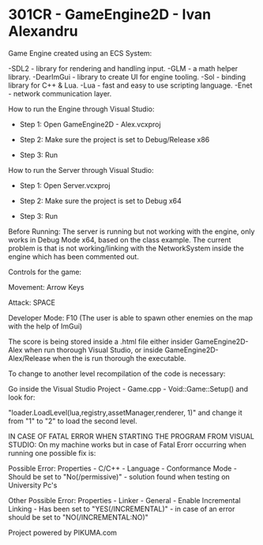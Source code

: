 # 301CR - GameEngine2D - Ivan Alexandru

Game Engine created using an ECS System:

-SDL2 - library for rendering and handling input.
-GLM - a math helper library.
-DearImGui - library to create UI for engine tooling.
-Sol - binding library for C++ & Lua.
-Lua - fast and easy to use scripting language.
-Enet - network communication layer.


How to run the Engine through Visual Studio: 

- Step 1: Open GameEngine2D - Alex.vcxproj 

- Step 2: Make sure the project is set to Debug/Release x86

- Step 3: Run


How to run the Server through Visual Studio: 

- Step 1: Open Server.vcxproj

- Step 2: Make sure the project is set to Debug x64

- Step 3: Run


Before Running: The server is running but not working with the engine, only works in Debug Mode x64, based on the class example.
The current problem is that is not working/linking with the NetworkSystem inside the engine which has been commented out.

Controls for the game:

Movement: Arrow Keys

Attack: SPACE 

Developer Mode: F10 (The user is able to spawn other enemies on the map with the help of ImGui)


The score is being stored inside a .html file either insider GameEngine2D-Alex when run thorough Visual Studio,
or inside GameEngine2D-Alex/Release when the is run thorough the executable.

To change to another level recompilation of the code is necessary: 

Go inside the Visual Studio Project - Game.cpp - Void::Game::Setup() and look for:

"loader.LoadLevel(lua,registry,assetManager,renderer, 1)" and change it from "1" to "2" to load the second level.

IN CASE OF FATAL ERROR WHEN STARTING THE PROGRAM FROM VISUAL STUDIO:
On my machine works but in case of Fatal Erorr occurring when running one possible fix is:

Possible Error:
Properties - C/C++ - Language - Conformance Mode - Should be set to "No(/permissive)" - solution found when testing on University Pc's

Other Possible Error:
Properties - Linker - General - Enable Incremental Linking - Has been set to "YES(/INCREMENTAL)" - in case of an error should be set to "NO(/INCREMENTAL:NO)"

Project powered by PIKUMA.com


